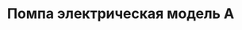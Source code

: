---
title: Помпа электрическая модель А
order: 6
price: 1350
featuredImage: ../../images/pomp-a.jpg
---